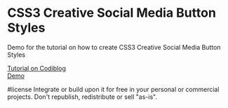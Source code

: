 # CSS3 Creative Social Media Button Styles
Demo for the tutorial on how to create CSS3 Creative Social Media Button Styles

<a href="http://www.codiblog.com/2016/02/css3-creative-social-media-button-styles.html">Tutorial on Codiblog</a><br/>
<a href="https://rawgit.com/codiblog/css3-creative-social-media-button-styles/master/index.html">Demo</a>

#license
Integrate or build upon it for free in your personal or commercial projects. Don't republish, redistribute or sell "as-is".
